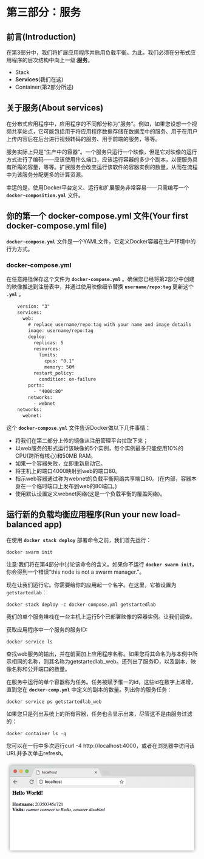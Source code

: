 # 第三部分：服务

## 前言(Introduction)

在第3部分中，我们将扩展应用程序并启用负载平衡。为此，我们必须在分布式应用程序的层次结构中向上一级:**服务**。

- Stack
- **Services**(我们在这)
- Container(第2部分所述)

## 关于服务(About services)

在分布式应用程序中，应用程序的不同部分称为“服务”。例如，如果您设想一个视频共享站点，它可能包括用于将应用程序数据存储在数据库中的服务、用于在用户上传内容后在后台进行视频转码的服务、用于前端的服务，等等。

服务实际上只是“生产中的容器”。一个服务只运行一个映像，但是它对映像的运行方式进行了编码——应该使用什么端口，应该运行容器的多少个副本，以便服务具有所需的容量，等等。扩展服务会改变运行该软件的容器实例的数量，从而在流程中为该服务分配更多的计算资源。

幸运的是，使用Docker平台定义、运行和扩展服务非常容易——只需编写一个 **```docker-composition.yml```** 文件。

## 你的第一个 docker-compose.yml 文件(Your first docker-compose.yml file)

**```docker-compose.yml```** 文件是一个YAML文件，它定义Docker容器在生产环境中的行为方式。

### docker-compose.yml

在任意路径保存这个文件为 **```docker-compose.yml```** 。确保您已经将第2部分中创建的映像推送到注册表中，并通过使用映像细节替换 **```username/repo:tag```** 更新这个 **```.yml```** 。

```
    version: "3"
    services:
      web:
        # replace username/repo:tag with your name and image details
        image: username/repo:tag
        deploy:
          replicas: 5
          resources:
            limits:
              cpus: "0.1"
              memory: 50M
          restart_policy:
            condition: on-failure
        ports:
          - "4000:80"
        networks:
          - webnet
    networks:
      webnet:
```

这个 **```docker-compose.yml```** 文件告诉Docker做以下几件事情：

- 将我们在第二部分上传的镜像从注册管理平台拉取下来；
- 以web服务的形式运行该映像的5个实例，每个实例最多只能使用10%的CPU(跨所有核心)和50MB RAM。
- 如果一个容器失败，立即重新启动它。
- 将主机上的端口4000映射到web的端口80。
- 指示web容器通过称为webnet的负载平衡网络共享端口80。(在内部，容器本身在一个临时端口上发布到web的80端口。)
- 使用默认设置定义webnet网络(这是一个负载平衡的覆盖网络)。

## 运行新的负载均衡应用程序(Run your new load-balanced app)

在使用 **```docker stack deploy```** 部署命令之前，我们首先运行：

```
docker swarm init
```

注意:我们将在第4部分中讨论该命令的含义。如果你不运行 **```docker swarm init```**，你会得到一个错误“this node is not a swarm manager.”。

现在让我们运行它。你需要给你的应用起一个名字。在这里，它被设置为 ```getstartedlab```：

```
docker stack deploy -c docker-compose.yml getstartedlab
```

我们的单个服务堆栈在一台主机上运行5个已部署映像的容器实例。让我们调查。

获取应用程序中一个服务的服务ID:

```
docker service ls
```

查找web服务的输出，并在前面加上应用程序名称。如果您将其命名为与本例中所示相同的名称，则其名称为getstartedlab_web。还列出了服务ID，以及副本、映像名称和公开端口的数量。

在服务中运行的单个容器称为任务。任务被赋予惟一的id，这些id在数字上递增，直到您在 **```docker-comp.yml```** 中定义的副本的数量。列出你的服务任务：

```
docker service ps getstartedlab_web
```

如果您只是列出系统上的所有容器，任务也会显示出来，尽管这不是由服务过滤的：

```
docker container ls -q
```

您可以在一行中多次运行curl -4 http://localhost:4000，或者在浏览器中访问该URL并多次单击refresh。

![](assets/003/20190118-fbbe9fed.png)  
